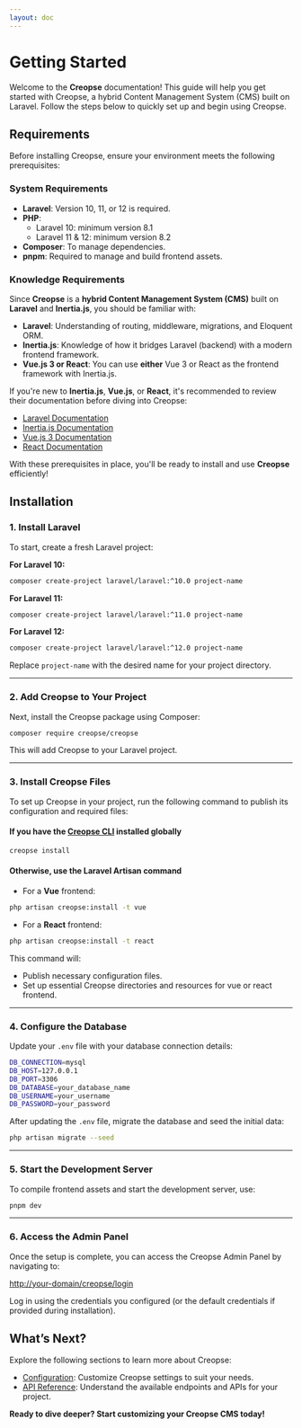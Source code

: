 ```yaml
---
layout: doc
---
```


# Getting Started

Welcome to the **Creopse** documentation! This guide will help you get started with Creopse, a hybrid Content Management System (CMS) built on Laravel. Follow the steps below to quickly set up and begin using Creopse.

## Requirements

Before installing Creopse, ensure your environment meets the following prerequisites:

### System Requirements

- **Laravel**: Version 10, 11, or 12 is required.
- **PHP**:
  - Laravel 10: minimum version 8.1
  - Laravel 11 & 12: minimum version 8.2
- **Composer**: To manage dependencies.
- **pnpm**: Required to manage and build frontend assets.

### Knowledge Requirements

Since **Creopse** is a **hybrid Content Management System (CMS)** built on **Laravel** and **Inertia.js**, you should be familiar with:

- **Laravel**: Understanding of routing, middleware, migrations, and Eloquent ORM.
- **Inertia.js**: Knowledge of how it bridges Laravel (backend) with a modern frontend framework.
- **Vue.js 3 or React**: You can use **either** Vue 3 or React as the frontend framework with Inertia.js.

If you're new to **Inertia.js**, **Vue.js**, or **React**, it's recommended to review their documentation before diving into Creopse:

- [Laravel Documentation](https://laravel.com/docs)
- [Inertia.js Documentation](https://inertiajs.com)
- [Vue.js 3 Documentation](https://vuejs.org)
- [React Documentation](https://react.dev)

With these prerequisites in place, you'll be ready to install and use **Creopse** efficiently!

## Installation

### 1. Install Laravel

To start, create a fresh Laravel project:

**For Laravel 10:**

```bash
composer create-project laravel/laravel:^10.0 project-name
```

**For Laravel 11:**

```bash
composer create-project laravel/laravel:^11.0 project-name
```

**For Laravel 12:**

```bash
composer create-project laravel/laravel:^12.0 project-name
```

Replace `project-name` with the desired name for your project directory.

---

### 2. Add Creopse to Your Project

Next, install the Creopse package using Composer:

```bash
composer require creopse/creopse
```

This will add Creopse to your Laravel project.

---

### 3. Install Creopse Files

To set up Creopse in your project, run the following command to publish its configuration and required files:

#### If you have the [Creopse CLI](https://github.com/creopse/cli) installed globally

```bash
creopse install
```

#### Otherwise, use the Laravel Artisan command

- For a **Vue** frontend:

```bash
php artisan creopse:install -t vue
```

- For a **React** frontend:

```bash
php artisan creopse:install -t react
```

This command will:

- Publish necessary configuration files.
- Set up essential Creopse directories and resources for vue or react frontend.

---

### 4. Configure the Database

Update your `.env` file with your database connection details:

```bash
DB_CONNECTION=mysql
DB_HOST=127.0.0.1
DB_PORT=3306
DB_DATABASE=your_database_name
DB_USERNAME=your_username
DB_PASSWORD=your_password
```

After updating the `.env` file, migrate the database and seed the initial data:

```bash
php artisan migrate --seed
```

---

### 5. Start the Development Server

To compile frontend assets and start the development server, use:

```bash
pnpm dev
```

---

### 6. Access the Admin Panel

Once the setup is complete, you can access the Creopse Admin Panel by navigating to:

<http://your-domain/creopse/login>

Log in using the credentials you configured (or the default credentials if provided during installation).

## What’s Next?

Explore the following sections to learn more about Creopse:

- [Configuration](./configuration.md): Customize Creopse settings to suit your needs.
- [API Reference](./development/api-endpoints.md): Understand the available endpoints and APIs for your project.

**Ready to dive deeper? Start customizing your Creopse CMS today!**
